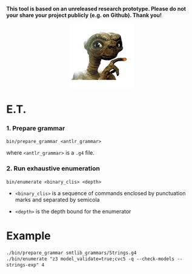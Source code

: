 
**This tool is based on an unreleased research prototype. Please do not your share 
your project publicly (e.g. on Github). Thank you!**

<p align="center"><a><img width="170" alt="portfolio_view" align="center" src="misc/et-picture.png"></a></p>

</p>

E.T.
====== 


### 1. Prepare grammar

```
bin/prepare_grammar <antlr_grammar>
```

where `<antlr_grammar>` is a `.g4` file. 


### 2. Run exhaustive enumeration

```
bin/enumerate <binary_clis> <depth>
```

- `<binary_clis>` is a sequence of commands enclosed by punctuation marks and 
   separated by semicola 

- `<depth>` is the depth bound for the enumerator

# Example 

```
./bin/prepare_grammar smtlib_grammars/Strings.g4
./bin/enumerate "z3 model_validate=true;cvc5 -q --check-models --strings-exp" 4
```

